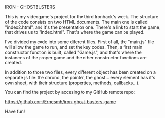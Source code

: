 IRON - GHOSTBUSTERS

This is my videogame's project for the third Ironhack's week. The structure of the code consists on two HTML documents. The main one is called "index2.html", and it's the presentation one. There's a link to start the game, that drives us to "index.html". That's where the game can be played.

I've divided my code into some diferent files. First of all, the "main.js" file will allow the game to run, and set the key codes. Then, a first main constructor function is built, called "Game.js", and that's where the instances of the proper game and the other constructor functions are created. 

In addition to those two files, every different object has been created on a separate js file: the chrono, the pointer, the ghost... every element has it's own sheet, with their structure (properties, methods, callbacks...). 

You can find the project by accesing to my GitHub remote repo:

https://github.com/Ernesmh/iron-ghost-busters-game

Have fun! 

